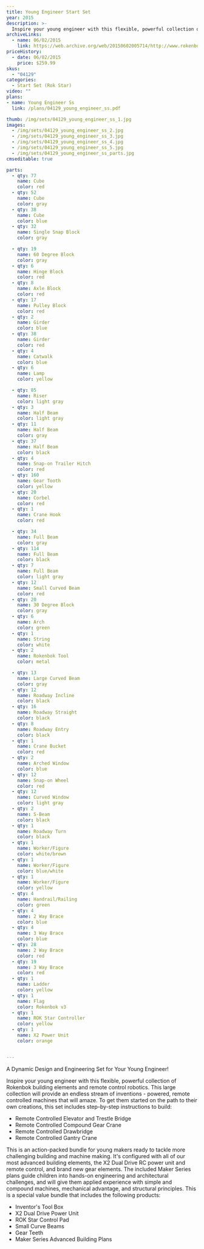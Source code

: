 ```yaml
---
title: Young Engineer Start Set
year: 2015
description: >-
  Inspire your young engineer with this flexible, powerful collection of Rokenbok building elements and remote control robotics. This large collection will provide an endless stream of inventions - powered, remote controlled machines that will amaze.
archiveLinks:
  - name: 06/02/2015
    link: https://web.archive.org/web/20150602005714/http://www.rokenbok.com/shop/start-sets/maker-series-young-engineer-start-set-0
priceHistory:
  - date: 06/02/2015
    price: $259.99
skus:
  - "04129"
categories: 
  - Start Set (Rok Star)
video: ""
plans:
- name: Young Engineer Ss
  link: /plans/04129_young_engineer_ss.pdf

thumb: /img/sets/04129_young_engineer_ss_1.jpg
images:
  - /img/sets/04129_young_engineer_ss_2.jpg
  - /img/sets/04129_young_engineer_ss_3.jpg
  - /img/sets/04129_young_engineer_ss_4.jpg
  - /img/sets/04129_young_engineer_ss_5.jpg
  - /img/sets/04129_young_engineer_ss_parts.jpg
cmseditable: true

parts:
  - qty: 77
    name: Cube
    color: red
  - qty: 52
    name: Cube
    color: gray
  - qty: 38
    name: Cube
    color: blue
  - qty: 32
    name: Single Snap Block
    color: gray

  - qty: 19
    name: 60 Degree Block
    color: gray
  - qty: 6
    name: Hinge Block
    color: red
  - qty: 8
    name: Axle Block
    color: red
  - qty: 17
    name: Pulley Block
    color: red
  - qty: 2
    name: Girder
    color: blue
  - qty: 38
    name: Girder
    color: red
  - qty: 4
    name: Catwalk
    color: blue
  - qty: 6
    name: Lamp
    color: yellow

  - qty: 85
    name: Riser
    color: light gray
  - qty: 3
    name: Half Beam
    color: light gray
  - qty: 11
    name: Half Beam
    color: gray
  - qty: 37
    name: Half Beam
    color: black
  - qty: 4
    name: Snap-on Trailer Hitch
    color: red
  - qty: 160
    name: Gear Tooth
    color: yellow
  - qty: 20
    name: Corbel
    color: red
  - qty: 1
    name: Crane Hook
    color: red

  - qty: 34
    name: Full Beam
    color: gray
  - qty: 114
    name: Full Beam
    color: black
  - qty: 7
    name: Full Beam
    color: light gray
  - qty: 12
    name: Small Curved Beam
    color: red
  - qty: 20
    name: 30 Degree Block
    color: gray
  - qty: 6
    name: Arch
    color: green
  - qty: 1
    name: String
    color: white
  - qty: 2
    name: Rokenbok Tool
    color: metal

  - qty: 13
    name: Large Curved Beam
    color: gray
  - qty: 12
    name: Roadway Incline
    color: black
  - qty: 16
    name: Roadway Straight
    color: black
  - qty: 8
    name: Roadway Entry
    color: black
  - qty: 1
    name: Crane Bucket
    color: red
  - qty: 2
    name: Arched Window
    color: blue
  - qty: 12
    name: Snap-on Wheel
    color: red
  - qty: 12
    name: Curved Window
    color: light gray
  - qty: 2
    name: S-Beam
    color: black
  - qty: 1
    name: Roadway Turn
    color: black
  - qty: 1
    name: Worker/Figure
    color: white/brown
  - qty: 1
    name: Worker/Figure
    color: blue/white
  - qty: 1
    name: Worker/Figure
    color: yellow
  - qty: 4
    name: Handrail/Railing
    color: green
  - qty: 4
    name: 2 Way Brace
    color: blue
  - qty: 4
    name: 3 Way Brace
    color: blue
  - qty: 28
    name: 2 Way Brace
    color: red
  - qty: 19
    name: 3 Way Brace
    color: red
  - qty: 1
    name: Ladder
    color: yellow
  - qty: 1
    name: Flag
    color: Rokenbok v3
  - qty: 1
    name: ROK Star Controller
    color: yellow
  - qty: 1
    name: X2 Power Unit
    color: orange


---
```

A Dynamic Design and Engineering Set for Your Young Engineer!

Inspire your young engineer with this flexible, powerful collection of Rokenbok building elements and remote control robotics. This large collection will provide an endless stream of inventions - powered, remote controlled machines that will amaze. To get them started on the path to their own creations, this set includes step-by-step instructions to build:

  - Remote Controlled Elevator and Trestle Bridge
  - Remote Controlled Compound Gear Crane
  - Remote Controlled Drawbridge
  - Remote Controlled Gantry Crane

This is an action-packed bundle for young makers ready to tackle more challenging building and machine making.  It's configured with all of our most advanced building elements, the X2 Dual Drive RC power unit and remote control, and brand new gear elements. The included Maker Series plans guide children into hands-on engineering and architectural challenges, and will give them applied experience with simple and compound machines, mechanical advantage, and structural principles. This is a special value bundle that includes the following products:

  - Inventor's Tool Box
  - X2 Dual Drive Power Unit
  - ROK Star Control Pad
  - Small Curve Beams
  - Gear Teeth
  - Maker Series Advanced Building Plans
